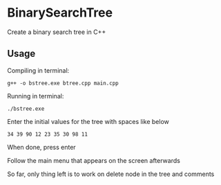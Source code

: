 BinarySearchTree
================

Create a binary search tree in C++

## Usage

Compiling in terminal:

```
g++ -o bstree.exe btree.cpp main.cpp
```

Running in terminal:

```
./bstree.exe 
```

Enter the initial values for the tree with spaces like below

```
34 39 90 12 23 35 30 98 11
```

When done, press enter

Follow the main menu that appears on the screen afterwards

So far, only thing left is to work on delete node in the tree and comments
